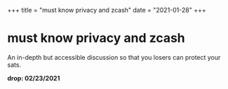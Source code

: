 +++
title = "must know privacy and zcash"
date = "2021-01-28"
+++



# must know privacy and zcash

An in-depth but accessible discussion so that you losers can protect your sats.

**drop: 02/23/2021**